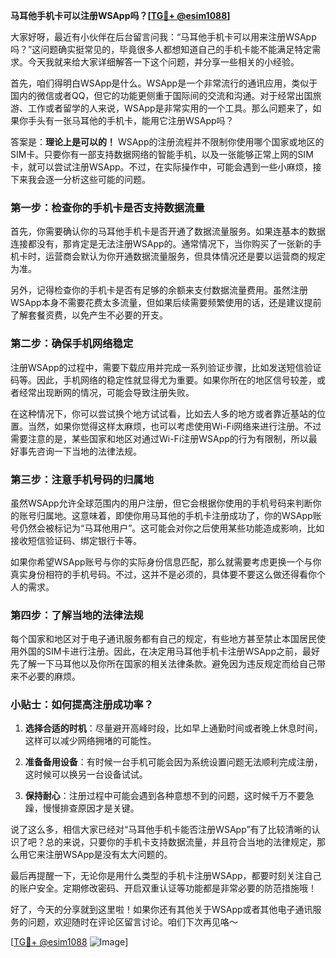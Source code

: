 **马耳他手机卡可以注册WSApp吗？[[TG💪+ @esim1088](https://t.me/s/esim1088)]**

大家好呀，最近有小伙伴在后台留言问我：“马耳他手机卡可以用来注册WSApp吗？”这问题确实挺常见的，毕竟很多人都想知道自己的手机卡能不能满足特定需求。今天我就来给大家详细解答一下这个问题，并分享一些相关的小经验。

首先，咱们得明白WSApp是什么。WSApp是一个非常流行的通讯应用，类似于国内的微信或者QQ，但它的功能更侧重于国际间的交流和沟通。对于经常出国旅游、工作或者留学的人来说，WSApp是非常实用的一个工具。那么问题来了，如果你手头有一张马耳他的手机卡，能用它注册WSApp吗？

答案是：**理论上是可以的！** WSApp的注册流程并不限制你使用哪个国家或地区的SIM卡。只要你有一部支持数据网络的智能手机，以及一张能够正常上网的SIM卡，就可以尝试注册WSApp。不过，在实际操作中，可能会遇到一些小麻烦，接下来我会逐一分析这些可能的问题。

### 第一步：检查你的手机卡是否支持数据流量

首先，你需要确认你的马耳他手机卡是否开通了数据流量服务。如果连基本的数据连接都没有，那肯定是无法注册WSApp的。通常情况下，当你购买了一张新的手机卡时，运营商会默认为你开通数据流量服务，但具体情况还是要以运营商的规定为准。

另外，记得检查你的手机卡是否有足够的余额来支付数据流量费用。虽然注册WSApp本身不需要花费太多流量，但如果后续需要频繁使用的话，还是建议提前了解套餐资费，以免产生不必要的开支。

### 第二步：确保手机网络稳定

注册WSApp的过程中，需要下载应用并完成一系列验证步骤，比如发送短信验证码等。因此，手机网络的稳定性就显得尤为重要。如果你所在的地区信号较差，或者经常出现断网的情况，可能会导致注册失败。

在这种情况下，你可以尝试换个地方试试看，比如去人多的地方或者靠近基站的位置。当然，如果你觉得这样太麻烦，也可以考虑使用Wi-Fi网络来进行注册。不过需要注意的是，某些国家和地区对通过Wi-Fi注册WSApp的行为有限制，所以最好事先咨询一下当地的法律法规。

### 第三步：注意手机号码的归属地

虽然WSApp允许全球范围内的用户注册，但它会根据你使用的手机号码来判断你的账号归属地。这意味着，即使你用马耳他的手机卡注册成功了，你的WSApp账号仍然会被标记为“马耳他用户”。这可能会对你之后使用某些功能造成影响，比如接收短信验证码、绑定银行卡等。

如果你希望WSApp账号与你的实际身份信息匹配，那么就需要考虑更换一个与你真实身份相符的手机号码。不过，这并不是必须的，具体要不要这么做还得看你个人的需求。

### 第四步：了解当地的法律法规

每个国家和地区对于电子通讯服务都有自己的规定，有些地方甚至禁止本国居民使用外国的SIM卡进行注册。因此，在决定用马耳他手机卡注册WSApp之前，最好先了解一下马耳他以及你所在国家的相关法律条款。避免因为违反规定而给自己带来不必要的麻烦。

### 小贴士：如何提高注册成功率？

1. **选择合适的时机**：尽量避开高峰时段，比如早上通勤时间或者晚上休息时间，这样可以减少网络拥堵的可能性。
   
2. **准备备用设备**：有时候一台手机可能会因为系统设置问题无法顺利完成注册，这时候可以换另一台设备试试。
   
3. **保持耐心**：注册过程中可能会遇到各种意想不到的问题，这时候千万不要急躁，慢慢排查原因才是关键。

说了这么多，相信大家已经对“马耳他手机卡能否注册WSApp”有了比较清晰的认识了吧？总的来说，只要你的手机卡支持数据流量，并且符合当地的法律规定，那么用它来注册WSApp是没有太大问题的。

最后再提醒一下，无论你是用什么类型的手机卡注册WSApp，都要时刻关注自己的账户安全。定期修改密码、开启双重认证等功能都是非常必要的防范措施哦！

好了，今天的分享就到这里啦！如果你还有其他关于WSApp或者其他电子通讯服务的问题，欢迎随时在评论区留言讨论。咱们下次再见咯～  

[[TG💪+ @esim1088](https://t.me/s/esim1088) ![Image](https://i.postimg.cc/4NQfJmqS/Snipaste-2025-05-13-00-14-12.png)]